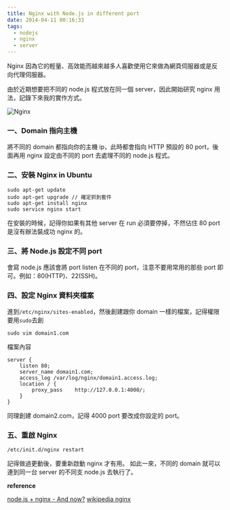 ```yaml
---
title: Nginx with Node.js in different port
date: 2014-04-11 00:16:33
tags:
  - nodejs
  - nginx
  - server
---
```


Nginx 因為它的輕量、高效能而越來越多人喜歡使用它來做為網頁伺服器或是反向代理伺服器。

由於近期想要把不同的 node.js 程式放在同一個 server，因此開始研究 nginx 用法，記錄下來我的實作方式。

![Nginx](https://i.imgur.com/fObgc2s.png)

<!-- more -->

### 一、Domain 指向主機

將不同的 domain 都指向你的主機 ip，此時都會指向 HTTP 預設的 80 port，後面再用 nginx 設定由不同的 port 去處理不同的 node.js 程式。

### 二、安裝 Nginx in Ubuntu

```
sudo apt-get update
sudo apt-get upgrade // 確定抓到套件
sudo apt-get install nginx
sudo service nginx start
```

在安裝的時候，記得你如果有其他 server 在 run 必須要停掉，不然佔住 80 port 是沒有辦法裝成功 nginx 的。

### 三、將 Node.js 設定不同 port

會寫 node.js 應該會將 port listen 在不同的 port，注意不要用常用的那些 port 即可。例如：80(HTTP)、22(SSH)。

### 四、設定 Nginx 資料夾檔案

進到`/etc/nginx/sites-enabled`，然後創建跟你 domain 一樣的檔案，記得權限要用`sudo`去創

```
sudo vim domain1.com
```

檔案內容

```
server {
    listen 80;
    server_name domain1.com;
    access_log /var/log/nginx/domain1.access.log;
    location / {
        proxy_pass    http://127.0.0.1:4000/;
    }
}
```

同理創建 domain2.com，記得 4000 port 要改成你設定的 port。

### 五、重啟 Nginx

`/etc/init.d/nginx restart`

記得做過更動後，要重新啟動 nginx 才有用。
如此一來，不同的 domain 就可以連到同一台 server 的不同支 node.js 去執行了。

**reference**

[node.js + nginx - And now?](http://stackoverflow.com/questions/5009324/node-js-nginx-and-now/5015178#5015178)
[wikipedia nginx](http://zh.wikipedia.org/wiki/Nginx)
